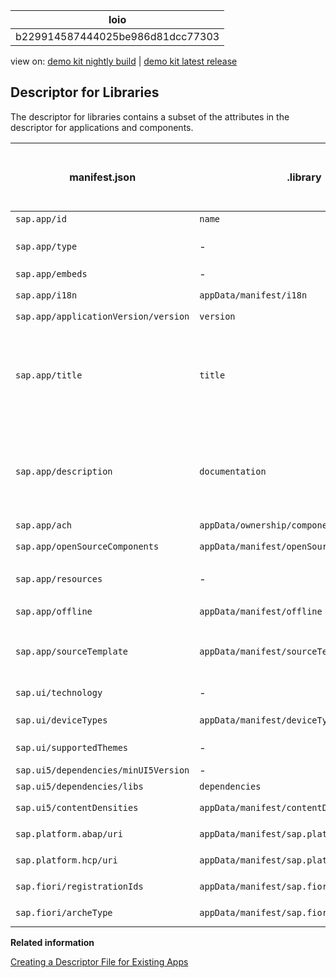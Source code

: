 <!-- loiob229914587444025be986d81dcc77303 -->

| loio |
| -----|
| b229914587444025be986d81dcc77303 |

<div id="loio">

view on: [demo kit nightly build](https://openui5nightly.hana.ondemand.com/#/topic/b229914587444025be986d81dcc77303) | [demo kit latest release](https://openui5.hana.ondemand.com/#/topic/b229914587444025be986d81dcc77303)</div>

## Descriptor for Libraries

The descriptor for libraries contains a subset of the attributes in the descriptor for applications and components.

|manifest.json|.library|Available for SAPUI5 dist libraries?|Comment|
|-------------|--------|------------------------------------|-------|
| `sap.app/id` | `name` |x| |
| `sap.app/type` |-|x|Generated with value `library` |
| `sap.app/embeds` |-|x|Generated|
| `sap.app/i18n` | `appData/manifest/i18n` | |New in `.library` |
| `sap.app/applicationVersion/version` | `version` |x| |
| `sap.app/title` | `title` |x|Text symbol syntax with leading curly brackets \(`{{`\) and trailing curly brackets \(`}}`\); new in `.library` |
| `sap.app/description` | `documentation` |x|Text symbol syntax with leading curly brackets \(`{{`\) and trailing curly brackets \(`}}`\)|
| `sap.app/ach` | `appData/ownership/component` |x| |
| `sap.app/openSourceComponents` | `appData/manifest/openSourceComponents` | |New in `.library` |
| `sap.app/resources` |-|x|Generated with value `resources.json` |
| `sap.app/offline` | `appData/manifest/offline` |x|New in `.library` |
| `sap.app/sourceTemplate` | `appData/manifest/sourceTemplate` | |New in `.library`, to be filled by SAP Web IDE only|
| `sap.ui/technology` |-|x|Generated with value `UI5` |
| `sap.ui/deviceTypes` | `appData/manifest/deviceTypes` | |New in `.library` |
| `sap.ui/supportedThemes` |-|x|Generated and merged|
| `sap.ui5/dependencies/minUI5Version` |-|x|Generated|
| `sap.ui5/dependencies/libs` | `dependencies` |x| |
| `sap.ui5/contentDensities` | `appData/manifest/contentDensities` | |New in `.library` |
| `sap.platform.abap/uri` | `appData/manifest/sap.platform.abap/uri` | |New in `.library` |
| `sap.platform.hcp/uri` | `appData/manifest/sap.platform.hcp/uri` | |New in `.library` |
| `sap.fiori/registrationIds` | `appData/manifest/sap.fiori/registrationId` | |New in `.library` |
| `sap.fiori/archeType` | `appData/manifest/sap.fiori/archeType` | |New in `.library` |

**Related information**  


[Creating a Descriptor File for Existing Apps](Creating_a_Descriptor_File_for_Existing_Apps_3a9baba.md)

